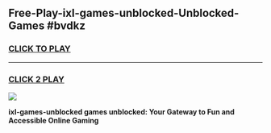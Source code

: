 
## Free-Play-ixl-games-unblocked-Unblocked-Games #bvdkz
<h3>
<a href="https://news.freeplayer.one?title=ixl-games-unblocked&ref=8M">CLICK TO PLAY</a></h3>
<hr>

<h3>
<a href="https://news.freeplayer.one?title=ixl-games-unblocked&ref=8M">CLICK 2 PLAY</a>
  
</h3>

<a href="https://news.freeplayer.one?title=ixl-games-unblocked&ref=8M"><img src="https://clearcache.store/games.png"></a>


**ixl-games-unblocked games unblocked: Your Gateway to Fun and Accessible Online Gaming**
